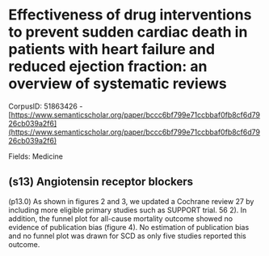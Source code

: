 # Effectiveness of drug interventions to prevent sudden cardiac death in patients with heart failure and reduced ejection fraction: an overview of systematic reviews

CorpusID: 51863426 - [https://www.semanticscholar.org/paper/bccc6bf799e71ccbbaf0fb8cf6d7926cb039a2f6](https://www.semanticscholar.org/paper/bccc6bf799e71ccbbaf0fb8cf6d7926cb039a2f6)

Fields: Medicine

## (s13) Angiotensin receptor blockers
(p13.0) As shown in figures 2 and 3, we updated a Cochrane review 27 by including more eligible primary studies such as SUPPORT trial. 56 2). In addition, the funnel plot for all-cause mortality outcome showed no evidence of publication bias (figure 4). No estimation of publication bias and no funnel plot was drawn for SCD as only five studies reported this outcome.

